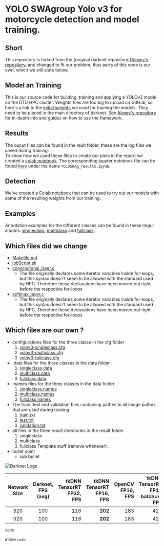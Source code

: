 # YOLO SWAgroup Yolo v3 for motorcycle detection and model training.
## Short 
This repository is forked from the [original darknet repository]([Alexey's repository](https://github.com/AlexeyAB), and changed to fit our problem, thus parts of this code is our own, which we will state below.

## Model an Training
This is our source code for building, training and applying a YOLOv3 model on the DTU HPC cluster. Weights files are too big to upload on GitHub, so here's a link to the [initial weights](https://pjreddie.com/media/files/darknet53.conv.74) we used for training the models. They need to be placed in the main directory of darknet.
See [Alexey's repository](https://github.com/AlexeyAB/darknet#how-to-train-to-detect-your-custom-objects) for in-depth info and guides on how to use the framework.

## Results 
The ouput files can be found in the reult folder, these are the log files we saved during training.   
To show how we used these files to create our plots in the report we created a [colab notebook](https://colab.research.google.com/drive/1KukcY0026BplZ4Mo4YG2Bz6EKsHtjZHN?usp=sharing). The corresponding jupyter notebook file can be found [here](YOLOSWAg_results.ipynb) under the name `YOLOSWAg_results.ipynb`.

## Detection
We've created a [Colab notebook](https://colab.research.google.com/drive/1ULT6TugpDRaLTk-CB3neusN_xTtCpTZk) that can be used to try out our models with some of the resulting weights from our training.

## Examples
Annotation examples for the different classes can be found in these Imgur albums: [singleclass](https://imgur.com/a/SrPj2mf), [multiclass](https://imgur.com/a/YZeurLa) and [fullclass](https://imgur.com/a/hpFyVRu).

## Which files did we change
 - [Makefile.md](Makefile.md)
 - [jobScript.sh](jobScript.sh)
 - [convolutional_layer.c](src/convolutional_layer.c)
     - The file originally declares some iterator variables inside for-loops, but this syntax doesn't seem to be allowed with the standard used by HPC. Therefore those declarations have been moved out right before the respective for-loops
 - [softmax_layer.c](src/softmax_layer.c)
     - The file originally declares some iterator variables inside for-loops, but this syntax doesn't seem to be allowed with the standard used by HPC. Therefore those declarations have been moved out right before the respective for-loops

## Which files are our own ? 
- configurations files for the three classe in the cfg folder
     1. [yolov3-singleclass.cfg](cfg/yolov3-singleclass.cfg)
     2. [yolov3-multiclass.cfg](cfg/yolov3-multiclass.cfg)
     3. [yolov3-fullclass.cfg](cfg/yolov3-fullclass.cfg)
-  .data files for the three classes in the data folder
     1. [singleclass.data](data/singleclass.data)
     2. [multiclass.data](data/multiclass.data)
     3. [fullclass.data](data/fullclass.data)
-  .names files for the three classes in the data folder
     1. [singleclass.names](data/singleclass.names)
     2. [multiclass.names](data/multiclass.names)
     3. [fullclass.names](data/fullclass.names)
- The train, test and validation files containing pathes to all image pathes that are used during training 
     1. [train.txt](data/train.txt)
     2. [test.txt](data/test.txt)
     3. [validation.txt](data/validation.txt)
- all files in the three result directories in the result folder
     1. singleclass
     2. multiclass
     3. fullclass
Template stuff (remove whenever):
- bullet point
  - sub bullet

![Darknet Logo](http://pjreddie.com/media/files/darknet-black-small.png)

| Network Size               | Darknet, FPS (avg) | tkDNN TensorRT FP32, FPS | tkDNN TensorRT FP16, FPS | OpenCV FP16, FPS | tkDNN TensorRT FP16 batch=4, FPS | OpenCV FP16 batch=4, FPS | tkDNN Speedup |
|:--------------------------:|:------------------:|-------------------------:|-------------------------:|-----------------:|---------------------------------:|-------------------------:|--------------:|
|320                         | 100                | 116                      | **202**                  | 183              | 423                              | **430**                  | **4.3x**      |
|320                         | 100                | 116                      | **202**                  | 183              | 423                              | **430**                  | **4.3x**      |

```
code
```

inline `code`
